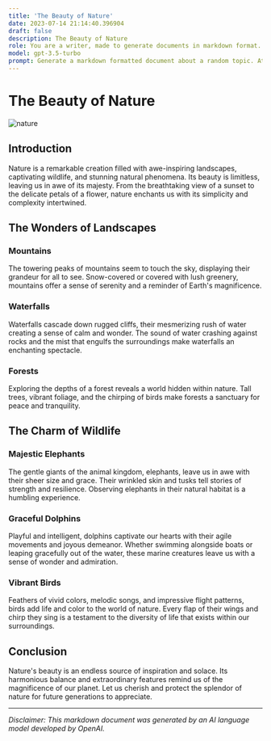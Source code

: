 ```yaml
---
title: 'The Beauty of Nature'
date: 2023-07-14 21:14:40.396904
draft: false
description: The Beauty of Nature
role: You are a writer, made to generate documents in markdown format. It is very important that all of the documents you generate are in valid markdown format.
model: gpt-3.5-turbo
prompt: Generate a markdown formatted document about a random topic. At the bottom, include a disclaimer explaining that the document was generated by you. The first line of the document should be the title. Make sure that the entire document is in proper markdown format, using a mix of various tags to make the document visually appealing.
---
```


# The Beauty of Nature

![nature](https://example.com/nature.jpg)

## Introduction

Nature is a remarkable creation filled with awe-inspiring landscapes, captivating wildlife, and stunning natural phenomena. Its beauty is limitless, leaving us in awe of its majesty. From the breathtaking view of a sunset to the delicate petals of a flower, nature enchants us with its simplicity and complexity intertwined.

## The Wonders of Landscapes

### Mountains

The towering peaks of mountains seem to touch the sky, displaying their grandeur for all to see. Snow-covered or covered with lush greenery, mountains offer a sense of serenity and a reminder of Earth's magnificence.

### Waterfalls

Waterfalls cascade down rugged cliffs, their mesmerizing rush of water creating a sense of calm and wonder. The sound of water crashing against rocks and the mist that engulfs the surroundings make waterfalls an enchanting spectacle.

### Forests

Exploring the depths of a forest reveals a world hidden within nature. Tall trees, vibrant foliage, and the chirping of birds make forests a sanctuary for peace and tranquility.

## The Charm of Wildlife

### Majestic Elephants

The gentle giants of the animal kingdom, elephants, leave us in awe with their sheer size and grace. Their wrinkled skin and tusks tell stories of strength and resilience. Observing elephants in their natural habitat is a humbling experience.

### Graceful Dolphins

Playful and intelligent, dolphins captivate our hearts with their agile movements and joyous demeanor. Whether swimming alongside boats or leaping gracefully out of the water, these marine creatures leave us with a sense of wonder and admiration.

### Vibrant Birds

Feathers of vivid colors, melodic songs, and impressive flight patterns, birds add life and color to the world of nature. Every flap of their wings and chirp they sing is a testament to the diversity of life that exists within our surroundings.

## Conclusion

Nature's beauty is an endless source of inspiration and solace. Its harmonious balance and extraordinary features remind us of the magnificence of our planet. Let us cherish and protect the splendor of nature for future generations to appreciate.

---

*Disclaimer: This markdown document was generated by an AI language model developed by OpenAI.*
